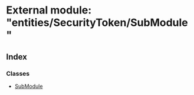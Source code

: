 # External module: "entities/SecurityToken/SubModule"

## Index

### Classes

- [SubModule](../classes/_entities_securitytoken_submodule_.submodule.md)
